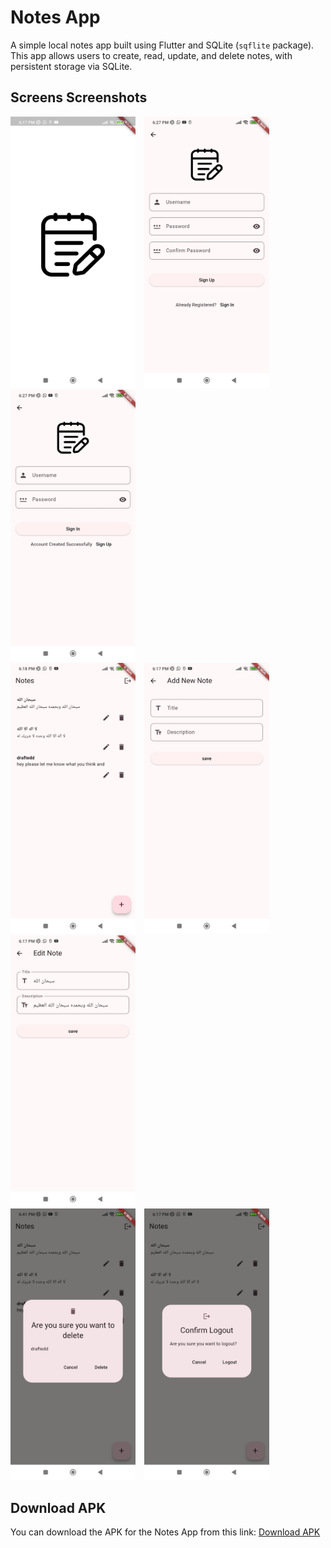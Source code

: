 # Notes App

A simple local notes app built using Flutter and SQLite (`sqflite` package). This app allows users to create, read, update, and delete notes, with persistent storage via SQLite.


## Screens Screenshots

<div>
  <img src="screenshots/splash.jpg" alt="Splash Screen" width="200" style="display: inline-block; margin-right: 10px;"/>
  <img src="screenshots/signup.jpg" alt="Sign Up Screen" width="200" style="display: inline-block; margin-right: 10px;"/>
  <img src="screenshots/signin.jpg" alt="Sign In Screen" width="200" style="display: inline-block; margin-right: 10px;"/>
</div>

<div>
  <img src="screenshots/all_notes.jpg" alt="All Notes Screen" width="200" style="display: inline-block; margin-right: 10px;"/>
  <img src="screenshots/add.jpg" alt="Add Note Screen" width="200" style="display: inline-block; margin-right: 10px;"/>
  <img src="screenshots/edit.jpg" alt="Edit Note Screen" width="200" style="display: inline-block; margin-right: 10px;"/>
</div>

<div>
  <img src="screenshots/delete.jpg" alt="Delete Note" width="200" style="display: inline-block; margin-right: 10px;"/>
  <img src="screenshots/logout.jpg" alt="Logout" width="200" style="display: inline-block;"/>
</div>

## Download APK

You can download the  APK for the Notes App from this link: [Download APK](https://github.com/hudaolayan/Notes/releases/download/AndroidApk/notes-app.apk)

